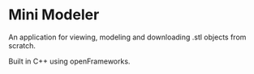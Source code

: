 # Mini Modeler

An application for viewing, modeling and downloading .stl objects from scratch.

Built in C++ using openFrameworks.
